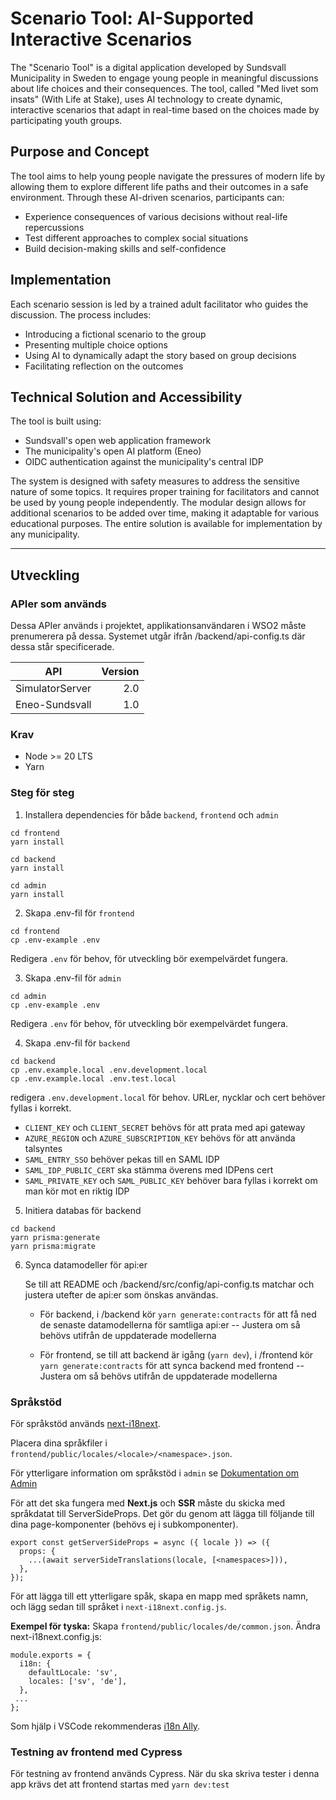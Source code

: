 # Scenario Tool: AI-Supported Interactive Scenarios

The "Scenario Tool" is a digital application developed by Sundsvall Municipality in Sweden to engage young people in meaningful discussions about life choices and their consequences. The tool, called "Med livet som insats" (With Life at Stake), uses AI technology to create dynamic, interactive scenarios that adapt in real-time based on the choices made by participating youth groups.

## Purpose and Concept

The tool aims to help young people navigate the pressures of modern life by allowing them to explore different life paths and their outcomes in a safe environment. Through these AI-driven scenarios, participants can:

- Experience consequences of various decisions without real-life repercussions
- Test different approaches to complex social situations
- Build decision-making skills and self-confidence

## Implementation

Each scenario session is led by a trained adult facilitator who guides the discussion. The process includes:

- Introducing a fictional scenario to the group
- Presenting multiple choice options
- Using AI to dynamically adapt the story based on group decisions
- Facilitating reflection on the outcomes

## Technical Solution and Accessibility

The tool is built using:

- Sundsvall's open web application framework
- The municipality's open AI platform (Eneo)
- OIDC authentication against the municipality's central IDP

The system is designed with safety measures to address the sensitive nature of some topics. It requires proper training for facilitators and cannot be used by young people independently. The modular design allows for additional scenarios to be added over time, making it adaptable for various educational purposes.
The entire solution is available for implementation by any municipality.

---

## Utveckling

### APIer som används

Dessa APIer används i projektet, applikationsanvändaren i WSO2 måste prenumerera på dessa. Systemet utgår ifrån /backend/api-config.ts där dessa står specificerade.

| API             | Version |
| --------------- | ------: |
| SimulatorServer |     2.0 |
| Eneo-Sundsvall  |     1.0 |

### Krav

- Node >= 20 LTS
- Yarn

### Steg för steg

1. Installera dependencies för både `backend`, `frontend` och `admin`

```
cd frontend
yarn install

cd backend
yarn install

cd admin
yarn install
```

2. Skapa .env-fil för `frontend`

```
cd frontend
cp .env-example .env
```

Redigera `.env` för behov, för utveckling bör exempelvärdet fungera.

3. Skapa .env-fil för `admin`

```
cd admin
cp .env-example .env
```

Redigera `.env` för behov, för utveckling bör exempelvärdet fungera.

4. Skapa .env-fil för `backend`

```
cd backend
cp .env.example.local .env.development.local
cp .env.example.local .env.test.local
```

redigera `.env.development.local` för behov. URLer, nycklar och cert behöver fyllas i korrekt.

- `CLIENT_KEY` och `CLIENT_SECRET` behövs för att prata med api gateway
- `AZURE_REGION` och `AZURE_SUBSCRIPTION_KEY` behövs för att använda talsyntes
- `SAML_ENTRY_SSO` behöver pekas till en SAML IDP
- `SAML_IDP_PUBLIC_CERT` ska stämma överens med IDPens cert
- `SAML_PRIVATE_KEY` och `SAML_PUBLIC_KEY` behöver bara fyllas i korrekt om man kör mot en riktig IDP

5. Initiera databas för backend

```
cd backend
yarn prisma:generate
yarn prisma:migrate
```

6. Synca datamodeller för api:er

   Se till att README och /backend/src/config/api-config.ts matchar och justera utefter de api:er som önskas användas.

   - För backend, i /backend kör `yarn generate:contracts` för att få ned de senaste datamodellerna för samtliga api:er
     -- Justera om så behövs utifrån de uppdaterade modellerna

   - För frontend, se till att backend är igång (`yarn dev`), i /frontend kör `yarn generate:contracts` för att synca backend med frontend
     -- Justera om så behövs utifrån de uppdaterade modellerna

### Språkstöd

För språkstöd används [next-i18next](https://github.com/i18next/next-i18next).

Placera dina språkfiler i `frontend/public/locales/<locale>/<namespace>.json`.

För ytterligare information om språkstöd i `admin` se [Dokumentation om Admin](./admin/README.md)

För att det ska fungera med **Next.js** och **SSR** måste du skicka med språkdatat till ServerSideProps.
Det gör du genom att lägga till följande till dina page-komponenter (behövs ej i subkomponenter).

```
export const getServerSideProps = async ({ locale }) => ({
  props: {
    ...(await serverSideTranslations(locale, [<namespaces>])),
  },
});
```

För att lägga till ett ytterligare spåk, skapa en mapp med språkets namn, och lägg sedan till språket i `next-i18next.config.js`.

**Exempel för tyska:**
Skapa `frontend/public/locales/de/common.json`.
Ändra next-i18next.config.js:

```
module.exports = {
  i18n: {
    defaultLocale: 'sv',
    locales: ['sv', 'de'],
  },
 ...
};
```

Som hjälp i VSCode rekommenderas [i18n Ally](https://marketplace.visualstudio.com/items?itemName=Lokalise.i18n-ally).

### Testning av frontend med Cypress

För testning av frontend används Cypress. När du ska skriva tester i denna app krävs det att frontend startas med
`yarn dev:test`
